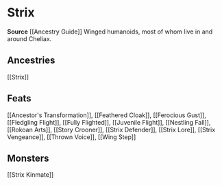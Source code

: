 ﻿---
id: '342'
name: Strix
rarity: Common
source: '[[DATABASE/source/Ancestry Guide|Ancestry Guide]]'
trait:
- Strix
type: Trait

---
# Strix

**Source** [[Ancestry Guide]] 
Winged humanoids, most of whom live in and around Cheliax.

## Ancestries

[[Strix]]

## Feats

[[Ancestor's Transformation]], [[Feathered Cloak]], [[Ferocious Gust]], [[Fledgling Flight]], [[Fully Flighted]], [[Juvenile Flight]], [[Nestling Fall]], [[Rokoan Arts]], [[Story Crooner]], [[Strix Defender]], [[Strix Lore]], [[Strix Vengeance]], [[Thrown Voice]], [[Wing Step]]

## Monsters

[[Strix Kinmate]]
